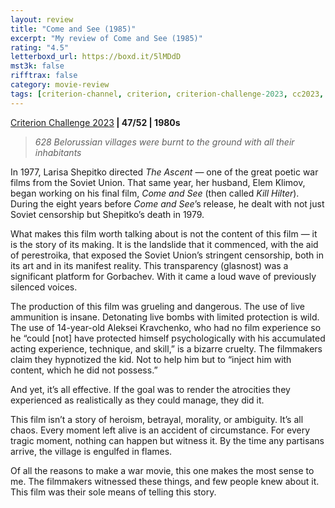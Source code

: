 ```yaml
---
layout: review
title: "Come and See (1985)"
excerpt: "My review of Come and See (1985)"
rating: "4.5"
letterboxd_url: https://boxd.it/5lMDdD
mst3k: false
rifftrax: false
category: movie-review
tags: [criterion-channel, criterion, criterion-challenge-2023, cc2023, 1001-movies, sight-and-sound]
---
```


<a href="https://boxd.it/pXW6q/detail" target="_blank" rel="noopener">Criterion Challenge 2023</a><b> | 47/52 | 1980s</b>

<blockquote><i>628 Belorussian villages were burnt to the ground with all their inhabitants</i></blockquote>In 1977, Larisa Shepitko directed <i>The Ascent</i> — one of the great poetic war films from the Soviet Union. That same year, her husband, Elem Klimov, began working on his final film, <i>Come and See</i> (then called <i>Kill Hilter</i>). During the eight years before <i>Come and See</i>’s release, he dealt with not just Soviet censorship but Shepitko’s death in 1979.

What makes this film worth talking about is not the content of this film — it is the story of its making. It is the landslide that it commenced, with the aid of perestroika, that exposed the Soviet Union’s stringent censorship, both in its art and in its manifest reality. This transparency (glasnost) was a significant platform for Gorbachev. With it came a loud wave of previously silenced voices.

The production of this film was grueling and dangerous. The use of live ammunition is insane. Detonating live bombs with limited protection is wild. The use of 14-year-old Aleksei Kravchenko, who had no film experience so he “could [not] have protected himself psychologically with his accumulated acting experience, technique, and skill,” is a bizarre cruelty. The filmmakers claim they hypnotized the kid. Not to help him but to “inject him with content, which he did not possess.”

And yet, it’s all effective. If the goal was to render the atrocities they experienced as realistically as they could manage, they did it.

This film isn’t a story of heroism, betrayal, morality, or ambiguity. It’s all chaos. Every moment left alive is an accident of circumstance. For every tragic moment, nothing can happen but witness it. By the time any partisans arrive, the village is engulfed in flames.

Of all the reasons to make a war movie, this one makes the most sense to me. The filmmakers witnessed these things, and few people knew about it. This film was their sole means of telling this story.
